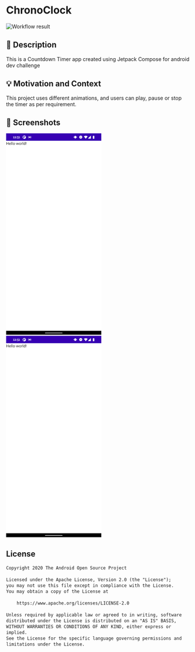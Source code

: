 # ChronoClock

<!--- Replace <OWNER> with your Github Username and <REPOSITORY> with the name of your repository. -->
<!--- You can find both of these in the url bar when you open your repository in github. -->
![Workflow result](https://github.com/er-khushee/chronoclock/workflows/Check/badge.svg)


## :scroll: Description
<!--- Describe your app in one or two sentences -->
This is a Countdown Timer app created using Jetpack Compose for android dev challenge


## :bulb: Motivation and Context
<!--- Optionally point readers to interesting parts of your submission. -->
<!--- What are you especially proud of? -->
This project uses different animations, and users can play, pause or stop the timer as per requirement.


## :camera_flash: Screenshots
<!-- You can add more screenshots here if you like -->
<img src="/results/screenshot_1.png" width="260">&emsp;<img src="/results/screenshot_2.png" width="260">

## License
```
Copyright 2020 The Android Open Source Project

Licensed under the Apache License, Version 2.0 (the "License");
you may not use this file except in compliance with the License.
You may obtain a copy of the License at

    https://www.apache.org/licenses/LICENSE-2.0

Unless required by applicable law or agreed to in writing, software
distributed under the License is distributed on an "AS IS" BASIS,
WITHOUT WARRANTIES OR CONDITIONS OF ANY KIND, either express or implied.
See the License for the specific language governing permissions and
limitations under the License.
```
